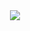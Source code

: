<div>
  <header>
    <img src="https://capsule-render.vercel.app/api?type=wave&color=auto&height=300&section=header&text=Code%20error&fontSize=90" />
  </header>

  <body align="center>
    
      <img src="https://img.shields.io/badge/html5-E34F26?style=for-the-badge&logo=html5&logoColor=white">
      <img src="https://img.shields.io/badge/css-1572B6?style=for-the-badge&logo=css3&logoColor=white">

      
   
      
 
  </body>
</div>
